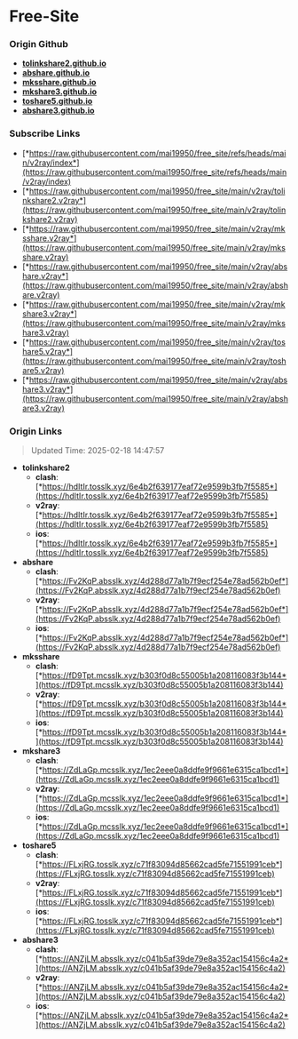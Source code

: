 # Free-Site

### Origin Github

- [**tolinkshare2.github.io**](https://github.com/tolinkshare2/tolinkshare2.github.io)
- [**abshare.github.io**](https://github.com/abshare/abshare.github.io)
- [**mksshare.github.io**](https://github.com/mksshare/mksshare.github.io)
- [**mkshare3.github.io**](https://github.com/mkshare3/mkshare3.github.io)
- [**toshare5.github.io**](https://github.com/toshare5/toshare5.github.io)
- [**abshare3.github.io**](https://github.com/abshare3/abshare3.github.io)

### Subscribe Links

- [*https://raw.githubusercontent.com/mai19950/free_site/refs/heads/main/v2ray/index*](https://raw.githubusercontent.com/mai19950/free_site/refs/heads/main/v2ray/index)
- [*https://raw.githubusercontent.com/mai19950/free_site/main/v2ray/tolinkshare2.v2ray*](https://raw.githubusercontent.com/mai19950/free_site/main/v2ray/tolinkshare2.v2ray)
- [*https://raw.githubusercontent.com/mai19950/free_site/main/v2ray/mksshare.v2ray*](https://raw.githubusercontent.com/mai19950/free_site/main/v2ray/mksshare.v2ray)
- [*https://raw.githubusercontent.com/mai19950/free_site/main/v2ray/abshare.v2ray*](https://raw.githubusercontent.com/mai19950/free_site/main/v2ray/abshare.v2ray)
- [*https://raw.githubusercontent.com/mai19950/free_site/main/v2ray/mkshare3.v2ray*](https://raw.githubusercontent.com/mai19950/free_site/main/v2ray/mkshare3.v2ray)
- [*https://raw.githubusercontent.com/mai19950/free_site/main/v2ray/toshare5.v2ray*](https://raw.githubusercontent.com/mai19950/free_site/main/v2ray/toshare5.v2ray)
- [*https://raw.githubusercontent.com/mai19950/free_site/main/v2ray/abshare3.v2ray*](https://raw.githubusercontent.com/mai19950/free_site/main/v2ray/abshare3.v2ray)

### Origin Links

> Updated Time: 2025-02-18 14:47:57

- **tolinkshare2**
  - **clash**: [*https://hdItIr.tosslk.xyz/6e4b2f639177eaf72e9599b3fb7f5585*](https://hdItIr.tosslk.xyz/6e4b2f639177eaf72e9599b3fb7f5585)
  - **v2ray**: [*https://hdItIr.tosslk.xyz/6e4b2f639177eaf72e9599b3fb7f5585*](https://hdItIr.tosslk.xyz/6e4b2f639177eaf72e9599b3fb7f5585)
  - **ios**: [*https://hdItIr.tosslk.xyz/6e4b2f639177eaf72e9599b3fb7f5585*](https://hdItIr.tosslk.xyz/6e4b2f639177eaf72e9599b3fb7f5585)
- **abshare**
  - **clash**: [*https://Fv2KqP.absslk.xyz/4d288d77a1b7f9ecf254e78ad562b0ef*](https://Fv2KqP.absslk.xyz/4d288d77a1b7f9ecf254e78ad562b0ef)
  - **v2ray**: [*https://Fv2KqP.absslk.xyz/4d288d77a1b7f9ecf254e78ad562b0ef*](https://Fv2KqP.absslk.xyz/4d288d77a1b7f9ecf254e78ad562b0ef)
  - **ios**: [*https://Fv2KqP.absslk.xyz/4d288d77a1b7f9ecf254e78ad562b0ef*](https://Fv2KqP.absslk.xyz/4d288d77a1b7f9ecf254e78ad562b0ef)
- **mksshare**
  - **clash**: [*https://fD9Tpt.mcsslk.xyz/b303f0d8c55005b1a208116083f3b144*](https://fD9Tpt.mcsslk.xyz/b303f0d8c55005b1a208116083f3b144)
  - **v2ray**: [*https://fD9Tpt.mcsslk.xyz/b303f0d8c55005b1a208116083f3b144*](https://fD9Tpt.mcsslk.xyz/b303f0d8c55005b1a208116083f3b144)
  - **ios**: [*https://fD9Tpt.mcsslk.xyz/b303f0d8c55005b1a208116083f3b144*](https://fD9Tpt.mcsslk.xyz/b303f0d8c55005b1a208116083f3b144)
- **mkshare3**
  - **clash**: [*https://ZdLaGp.mcsslk.xyz/1ec2eee0a8ddfe9f9661e6315ca1bcd1*](https://ZdLaGp.mcsslk.xyz/1ec2eee0a8ddfe9f9661e6315ca1bcd1)
  - **v2ray**: [*https://ZdLaGp.mcsslk.xyz/1ec2eee0a8ddfe9f9661e6315ca1bcd1*](https://ZdLaGp.mcsslk.xyz/1ec2eee0a8ddfe9f9661e6315ca1bcd1)
  - **ios**: [*https://ZdLaGp.mcsslk.xyz/1ec2eee0a8ddfe9f9661e6315ca1bcd1*](https://ZdLaGp.mcsslk.xyz/1ec2eee0a8ddfe9f9661e6315ca1bcd1)
- **toshare5**
  - **clash**: [*https://FLxjRG.tosslk.xyz/c71f83094d85662cad5fe71551991ceb*](https://FLxjRG.tosslk.xyz/c71f83094d85662cad5fe71551991ceb)
  - **v2ray**: [*https://FLxjRG.tosslk.xyz/c71f83094d85662cad5fe71551991ceb*](https://FLxjRG.tosslk.xyz/c71f83094d85662cad5fe71551991ceb)
  - **ios**: [*https://FLxjRG.tosslk.xyz/c71f83094d85662cad5fe71551991ceb*](https://FLxjRG.tosslk.xyz/c71f83094d85662cad5fe71551991ceb)
- **abshare3**
  - **clash**: [*https://ANZjLM.absslk.xyz/c041b5af39de79e8a352ac154156c4a2*](https://ANZjLM.absslk.xyz/c041b5af39de79e8a352ac154156c4a2)
  - **v2ray**: [*https://ANZjLM.absslk.xyz/c041b5af39de79e8a352ac154156c4a2*](https://ANZjLM.absslk.xyz/c041b5af39de79e8a352ac154156c4a2)
  - **ios**: [*https://ANZjLM.absslk.xyz/c041b5af39de79e8a352ac154156c4a2*](https://ANZjLM.absslk.xyz/c041b5af39de79e8a352ac154156c4a2)
